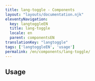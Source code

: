 ```yaml
---
title: lang-toggle - Components
layout: "layouts/documentation.njk"
eleventyNavigation:
  key: langtoggleEN
  title: lang-toggle
  locale: en
  parent: componentsEN
translationKey: "langtoggle"
tags: ['langtoggleEN', 'usage']
permalink: /en/components/lang-toggle/
---
```


## Usage